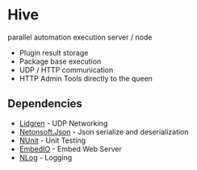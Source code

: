 # Hive
parallel automation execution server / node

* Plugin result storage
* Package base execution
* UDP / HTTP communication
* HTTP Admin Tools directly to the queen

## Dependencies

* [Lidgren](https://github.com/lidgren/lidgren-network-gen3) - UDP Networking
* [Netonsoft.Json](http://www.newtonsoft.com/json) - Json serialize and deserialization 
* [NUnit](https://www.nunit.org) - Unit Testing
* [EmbedIO](https://unosquare.github.io/embedio) - Embed Web Server
* [NLog](http://nlog-project.org) - Logging